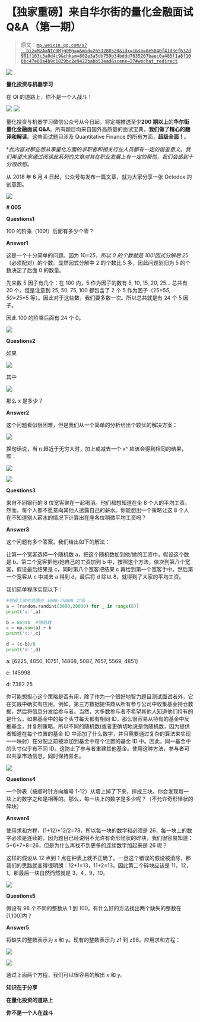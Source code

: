 # 【独家重磅】来自华尔街的量化金融面试 Q&A（第一期）

> 原文：[`mp.weixin.qq.com/s?__biz=MzAxNTc0Mjg0Mg==&mid=2653288520&idx=1&sn=8e5040f41d3ef632d901f163c3a0d4c9&chksm=802e3a5db759b34bddd7635267baec0a485f1a8f108bc47e60a4b9c1829bc2e9422babb53ead&scene=27#wechat_redirect`](http://mp.weixin.qq.com/s?__biz=MzAxNTc0Mjg0Mg==&mid=2653288520&idx=1&sn=8e5040f41d3ef632d901f163c3a0d4c9&chksm=802e3a5db759b34bddd7635267baec0a485f1a8f108bc47e60a4b9c1829bc2e9422babb53ead&scene=27#wechat_redirect)

![](img/4d23e291c048375e72046f282859ab70.png)

**量化投资与机器学习**

在 QI 的道路上，你不是一个人战斗！

![](img/a8465e65bf54c375c9f3fba202bb9d86.png) ![](img/81e631ba8878cc68c49795c6cc952f25.png)

量化投资与机器学习微信公众号从今日起，将定期推送至少**200 期以上**的**华尔街量化金融面试 Q&A**。所有题目均来自国外高质量的面试宝典，**我们做了精心的翻译和解读**。这些面试题目涉及 Quantitative Finance 的所有方面，**超级全面！**。

**此内容对那些想从事量化方面的求职者和相关行业人员都有一定的借鉴意义。我们希望大家通过阅读此系列的文章对其在职业发展上有一定的帮助，我们会感到十分很欣慰。*

从 2018 年 6 月 4 日起，公众号每发布一篇文章，就为大家分享一张 Octodex 的创意图。

![](img/c1679b5c84b9dfda0d073b8f9c843a29.png)

**# 005**

**Questions1**

100 的阶乘（100!）后面有多少个零？

**Answer1**

这是一个十分简单的问题。因为 10=2*5，所以 0 的个数就是 100!因式分解后 2*5（必须配对）的个数。显然因式分解中 2 的个数比 5 多，因此问题划归为 5 的个数决定了后面 0 的数量。

先来数 5 因子有几个：在 100 内，5 作为因子的数有 5, 10, 15, 20, 25... 总共有 20 个。但是注意到 25, 50, 75, 100 都包含了 2 个 5 作为因子（25=5*5, 50=2*5*5 等）。因此对于这些数，我们要多数一次。所以总共就是有 24 个 5 因子。

因此 100 的阶乘后面有 24 个 0。

![](img/acb7a3eea2cd8b0c92cb9f0c83c8e765.png)

**Questions2**

如果

![](img/136dc9cbcbb1c16f808c4e975daa704b.png)

其中

![](img/694598bf4c4412263462db1644db4f99.png)

那么 x 是多少？

**Answer2**

这个问题看似很困难，但是我们从一个简单的分析给出个较优的解决方案：

![](img/918bcb207cd9538acf447591be2bf791.png)

换句话说，当 n 趋近于无穷大时，加上或减去一个 x^ 应该会得到相同的结果，即：

![](img/09ea0d79515bc03239314d3eb5f74815.png)

![](img/acb7a3eea2cd8b0c92cb9f0c83c8e765.png)

**Questions3**

来自不同银行的 8 位宽客聚在一起喝酒。他们都想知道在坐 8 个人的平均工资。然而，每个人都不愿意向其他人透露自己的薪水。你能想出一个策略让这 8 个人在不知道别人薪水的情况下计算出在座各位稍微平均工资吗？

**Answer3**

这个问题有多个答案。我们给出如下的解法：

让第一个宽客选择一个随机数 a，把这个随机数加到他/她的工资中，假设这个数是 b。第二个宽客把他/她自己的工资加到 b 中，按照这个方法，依次到第八个宽客，假设最后结果是 c，同时第八个宽客把结果 c 再给到第一个宽客手中。然后第一个宽客从 c 中减去 a 得到 d，最后将 d 除以 8，就得到了大家的平均工资。

我们简单程序实现以下：

```py
#假设工资的范围在 3000-20000 之间
a = [random.randint(3000,20000) for _ in range(8)]  
print('a:',a)

b = 86940  #随机数
c = np.sum(a) + b
print('c:',c)

d = (c-b)/8
print('d:',d)
```

a: [6225, 4050, 10751, 14868, 5087, 7657, 5569, 4851]

c: 145998

d: 7382.25

你可能想担心这个策略是否有用，除了作为一个很好地智力题目测试面试者外，它在实践中确实有应用。例如，第三方数据提供商从所有参与公司中收集基金持仓数据，然后将信息分发给参与者。当然，大多数参与者不希望其他人知道他们持有的是什么。如果基金中的每个头寸每天都有相同 ID，那么很容易从持有的基金中反推基金，并复制策略。所以不同的随机数(或者更确切地说是伪随机数，因为提供者知道在每个位置的基金 ID 中添加了什么数字，并且需要通过复杂的算法来实现一一映射）在分配之前被添加到基金中每个位置的基金 ID 中。因此，同一基金中的头寸似乎有不同 ID。这防止了参与者重建其他基金。使用这种方法，参与者可以共享市场信息，同时保持匿名。

![](img/acb7a3eea2cd8b0c92cb9f0c83c8e765.png)

**Questions4**

一个钟表（按顺时针方向编号 1-12）从墙上掉了下来，摔成三块。你会发现每一块上的数字之和是相等的。那么，每一块上的数字是多少呢？（不允许奇形怪状的碎块）

**Answer4**

使用求和方程，(1+12)*12/2=78，所以每一块的数字和必须是 26，每一块上的数字必须是连续的，因为题目已经说明不允许有奇形怪状的碎块，我们很容易知道：5+6+7+8=26，但是为什么再找不到更多的连续数字加起来是 26 呢？

这样的假设从 12 点到 1 点在钟表上就不正确了。一旦这个错误的假设被消除，那我们的思路就变得很明朗：12+1=13，11+2=13。因此第二个碎块应该是 11，12，1。那最后一块自然而然就是 3，4，9，10。

![](img/acb7a3eea2cd8b0c92cb9f0c83c8e765.png)

**Questions5**

假设有 98 个不同的整数从 1 到 100。有什么好的方法找出两个缺失的整数在[1,100]内？

**Answer5**

将缺失的整数表示为 x 和 y。现有的整数表示为 z1 到 z98。应用求和方程：

![](img/68e96910e0ce57d586dcfc499ac22d6e.png)

![](img/0678f88bae16994919dfa8a8e82e1f65.png)

通过上面两个方程，我们可以很容易的解出 x 和 y。

**知识在于分享**

**在量化投资的道路上**

**你不是一个人在战斗**